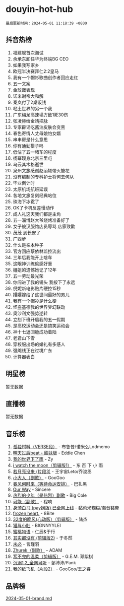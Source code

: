 # douyin-hot-hub

`最后更新时间：2024-05-01 11:18:39 +0800`

## 抖音热榜

1. 福建舰首次海试
1. 余承东卸任华为终端BG CEO
1. 如果我写家乡
1. 欧冠半决赛拜仁2:2皇马
1. 我有一个帽衫歌曲创作者回应走红
1. 五一文案
1. 金玟哉表现
1. 诺米谢帝大和解
1. 秦岚付了2桌饭钱
1. 粘土世界的另一个我
1. 广东梅龙高速塌方致1死30伤
1. 张凌赫给金靖把脉
1. 专家辟谣吃酱油皮肤会变黑
1. 春色寄情人丈母娘怕女婿
1. 串串房是什么意思
1. 你有通勤搭子吗
1. 低估了五一堵车的程度
1. 杨幂现身北京三里屯
1. 乌云其木格逝世
1. 泉州文旅感谢赵丽颖带火簪花
1. 没有编制的专科护士将何去何从
1. 毕业倒计时
1. 太原机场航班延误
1. 各地文旅复刻经典站位
1. 珠海下冰雹了
1. OK了卡机反差慢动作
1. 成人礼这天我们都是主角
1. 五一淄博赵大爷烧烤准备好了
1. 女子被汉服馆店员辱骂 店家致歉
1. 茂茂 到长安了
1. 广西步
1. 什么是亲本种子
1. 官方回应蔡依林监控流出
1. 三年后我能开上啥车
1. 这眼神训练偷感好重
1. 姐姐的遗憾她记了12年
1. 五一劳动最光荣
1. 你闯进了我的镜头 我按下了永远
1. 倪妮新电影贴片硬控15秒
1. 嬛嬛嫁给了这世间最好的男儿
1. 我有一个帽衫是什么梗
1. 怪盗基德我的世界梦幻联动
1. 奥沙利文强势逆转
1. 立刻下班开启我的五一假期
1. 是高校运动会还是搞笑运动会
1. 神十七返回舱成功着陆
1. 老君山下雪
1. 穿校服出场的婚礼有多感人
1. 强飑线正在过境广东
1. 计算器表白

## 明星榜

暂无数据

## 直播榜

暂无数据

## 音乐榜

1. [孤独材料（VERSE段）](https://sf5-hl-cdn-tos.douyinstatic.com/obj/tos-cn-ve-2774/ocX7glDNHYlwFeYrGQfBZoThtvPWy8tCCEBGKQ) - 布鲁昔/诺米么Lodmemo
1. [明天过后beat - 甜妹版](https://sf27-cdn-tos.douyinstatic.com/obj/tos-cn-ve-2774/osMLYeeoMm04CZyaI91XUDF8OzLRLgePKALGHI) - Eddie Chen
1. [我的世界下了雨](https://sf5-hl-cdn-tos.douyinstatic.com/obj/tos-cn-ve-2774/o85sBiwXIByH9bWIMAEEOoiQ1o1m9Afn15BspE) - Zy
1. [i watch the moon（剪辑版1）](https://sf5-hl-cdn-tos.douyinstatic.com/obj/tos-cn-ve-2774/o0I9mSChzHZANMJIEBfkCQzzg6N5WAcVtqft9P) - 东 百 下 小 雨
1. [若月亮没来 (片段3)](https://sf27-cdn-tos.douyinstatic.com/obj/tos-cn-ve-2774/okfyEUsGW1B1ovJi5JiN9IjvAT2lMwA054GoEB) - 王宇宙Leto/乔浚丞
1. [小大人（副歌）](https://sf5-hl-cdn-tos.douyinstatic.com/obj/tos-cn-ve-2774/oIhaDwehWhLFsVIG7QIICLLazDNGJAGg5geeb4) - GooGoo
1. [春风何时来（等待命运安排）](https://sf5-hl-cdn-tos.douyinstatic.com/obj/tos-cn-ve-2774/oICBNbD3gelMfB4WgiD1KI2jQtXZE2FgHLwtsl) - 巴扎黑
1. [Our Way](https://sf5-hl-cdn-tos.douyinstatic.com/obj/tos-cn-ve-2774/o8tPEkQgQNCe0DPeFwZzYrbqLlnzBBrYidWkEZ) - Sincere
1. [热烈的少年（是热烈）副歌](https://sf5-hl-cdn-tos.douyinstatic.com/obj/tos-cn-ve-2774/owVNI0CLDAUMtSz6TEYvfFBFL4UDFFhLfgK8fa) - Big Cole
1. [可能（副歌）](https://sf5-hl-cdn-tos.douyinstatic.com/obj/tos-cn-ve-2774/cde1731888894259b333569393c2fb51) - 程响
1. [身骑白马 (pay姐版) 已全网上线](https://sf3-cdn-tos.douyinstatic.com/obj/tos-cn-ve-2774/oQLO5ZgLsFkaDhdIIveF2zUCgfweY0gWaH4AQG) - 黏苞米糊糊/潮音铭帝
1. [frozen heart.](https://sf5-hl-cdn-tos.douyinstatic.com/obj/tos-cn-ve-2774/oIIWJfyjIACZA9zQMtnJ6hQQhFC4vhCupoRBsO) - 8Bite
1. [32度的晚风(心动版）（剪辑版）](https://sf3-cdn-tos.douyinstatic.com/obj/tos-cn-ve-2774/owNyabsyWdzUulxhoJfK8IBXgp0UMQAHpvGh2B) - 陆杰
1. [猫与小肚](https://sf5-hl-cdn-tos.douyinstatic.com/obj/tos-cn-ve-2774/osZeoClMECgK8DYl6VebABgbchEtPYQjZEnRtd) - BIGNNYYLEI
1. [蜜桃物语](https://sf5-hl-cdn-tos.douyinstatic.com/obj/tos-cn-ve-2774/oIhOSCZtIACtYU4XQkngiW9kCBfVD1Fz9IYeqL) - 仁辰&于行
1. [其实都没有 (剪辑版2)](https://sf5-hl-cdn-tos.douyinstatic.com/obj/tos-cn-ve-2774/oEBNQenHZtBhxYjGgUDQk0BCHTigQafgFlbQ7k) - 于冬然
1. [未必](https://sf5-hl-cdn-tos.douyinstatic.com/obj/tos-cn-ve-2774/ogntQMFnKQDZUgTCYuJgfLEtleYZZFxBQqhhFB) - 言瑾羽
1. [Zhurek（副歌）](https://sf5-hl-cdn-tos.douyinstatic.com/obj/tos-cn-ve-2774/ooQm8FBZQDlf0btEYgVpCcSCQfrdJGBEKZYBGS) - ADAM
1. [写不完的温柔（剪辑版）](https://sf5-hl-cdn-tos.douyinstatic.com/obj/tos-cn-ve-2774/oYBzzZQJ233GfwkemJJffAIWgeIYrjZfWhHTcG) - G.E.M. 邓紫棋
1. [沉溺1.2_全网可听](https://sf27-cdn-tos.douyinstatic.com/obj/tos-cn-ve-2774/ok2QoiBqsWAX9McZmWiI9gAB0EzwD4Xj6yfmtH) - 邹沛沛/Pank
1. [我的纸飞机（片段2）](https://sf5-hl-cdn-tos.douyinstatic.com/obj/tos-cn-ve-2774/oM2ZrKcg2CD5AeRB2gkeXOFB1IxAGJdZPazYHf) - GooGoo/王之睿

## 品牌榜

[2024-05-01-brand.md](2024-05-01-brand.md)
